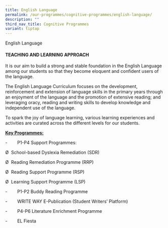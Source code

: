 ```yaml
---
title: English Language
permalink: /our-programmes/cognitive-programmes/english-language/
description: ""
third_nav_title: Cognitive Programmes
variant: tiptap
---
```

<p>English Language</p>
<h4><strong>TEACHING AND LEARNING APPROACH</strong></h4>
<p>It is our aim to build a strong and stable foundation in the English Language
among our students so that they become eloquent and confident users of
the language.</p>
<p>The English Language Curriculum focuses on the development, reinforcement
and extension of language skills in the primary years through an enjoyment
of the language and the promotion of extensive reading; and leveraging
oracy, reading and writing skills to develop knowledge and independent
use of the language.</p>
<p>To spark the joy of language learning, various learning experiences and
activities are curated across the different levels for our students.</p>
<p><strong><u>Key Programmes:</u></strong>
</p>
<p>-&nbsp;&nbsp;&nbsp;&nbsp;&nbsp;&nbsp;&nbsp; P1-P4 Support Programmes:</p>
<p>Ø&nbsp; School-based Dyslexia Remediation (SDR)</p>
<p>Ø&nbsp; Reading Remediation Programme (RRP)</p>
<p>Ø&nbsp; Reading Support Programme (RSP)</p>
<p>Ø&nbsp; Learning Support Programme (LSP)</p>
<p>-&nbsp;&nbsp;&nbsp;&nbsp;&nbsp;&nbsp;&nbsp; P1-P2 Buddy Reading Programme</p>
<p>-&nbsp;&nbsp;&nbsp;&nbsp;&nbsp;&nbsp;&nbsp; WRITE WAY E-Publication (Student
Writers’ Platform)</p>
<p>-&nbsp;&nbsp;&nbsp;&nbsp;&nbsp;&nbsp;&nbsp; P4-P6 Literature Enrichment
Programme</p>
<p>-&nbsp;&nbsp;&nbsp;&nbsp;&nbsp;&nbsp;&nbsp; EL Fiesta</p>
<p></p>
<p></p>
<p></p>
